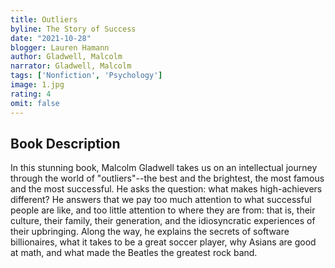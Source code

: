```yaml
---
title: Outliers
byline: The Story of Success 
date: "2021-10-28"
blogger: Lauren Hamann
author: Gladwell, Malcolm
narrator: Gladwell, Malcolm
tags: ['Nonfiction', 'Psychology']
image: 1.jpg
rating: 4
omit: false
---
```



## Book Description
In this stunning book, Malcolm Gladwell takes us on an intellectual journey through the world of "outliers"--the best and the brightest, the most famous and the most successful. He asks the question: what makes high-achievers different?
He answers that we pay too much attention to what successful people are like, and too little attention to where they are from: that is, their culture, their family, their generation, and the idiosyncratic experiences of their upbringing. Along the way, he explains the secrets of software billionaires, what it takes to be a great soccer player, why Asians are good at math, and what made the Beatles the greatest rock band.